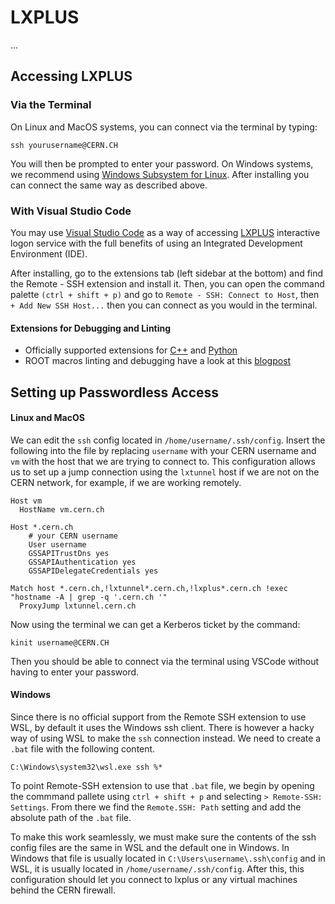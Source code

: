 # LXPLUS
...

## Accessing LXPLUS

### Via the Terminal
On Linux and MacOS systems, you can connect via the terminal by typing:

```ssh yourusername@CERN.CH```

You will then be prompted to enter your password. On Windows systems, we recommend using [Windows Subsystem for Linux](https://learn.microsoft.com/en-us/windows/wsl/install). After installing you can connect the same way as described above.


### With Visual Studio Code

You may use [Visual Studio Code](https://code.visualstudio.com/) as a way of accessing [LXPLUS](https://lxplusdoc.web.cern.ch/) interactive logon service with the full benefits of using an Integrated Development Environment (IDE). 

After installing, go to the extensions tab (left sidebar at the bottom) and find the Remote - SSH extension and install it. Then, you can open the command palette `(ctrl + shift + p)` and go to `Remote - SSH: Connect to Host`, then `+ Add New SSH Host...` then you can connect as you would in the terminal.

#### Extensions for Debugging and Linting
 - Officially supported extensions for [C++](https://code.visualstudio.com/docs/languages/cpp) and [Python](https://code.visualstudio.com/docs/languages/python) 
 - ROOT macros linting and debugging have a look at this [blogpost](https://root.cern/blog/root-on-vscode/)

## Setting up Passwordless Access

#### Linux and MacOS
We can edit the `ssh` config located in `/home/username/.ssh/config`. Insert the following into the file by replacing `username` with your CERN username and `vm` with the host that we are trying to connect to. This configuration allows us to set up a jump connection using the `lxtunnel` host if we are not on the CERN network, for example, if we are working remotely.

```
Host vm
  HostName vm.cern.ch

Host *.cern.ch
    # your CERN username
    User username
    GSSAPITrustDns yes
    GSSAPIAuthentication yes
    GSSAPIDelegateCredentials yes

Match host *.cern.ch,!lxtunnel*.cern.ch,!lxplus*.cern.ch !exec "hostname -A | grep -q '.cern.ch '"
  ProxyJump lxtunnel.cern.ch 
```

Now using the terminal we can get a Kerberos ticket by the command: 

```
kinit username@CERN.CH
```

Then you should be able to connect via the terminal using VSCode without having to enter your password.

#### Windows
Since there is no official support from the Remote SSH extension to use WSL, by default it uses the Windows ssh client. There is however a hacky way of using WSL to make the `ssh` connection instead. We need to create a `.bat` file with the following content. 

```
C:\Windows\system32\wsl.exe ssh %*
```

To point Remote-SSH extension to use that `.bat` file, we begin by opening the commmand pallete using `ctrl + shift + p` and selecting `> Remote-SSH: Settings`. From there we find the `Remote.SSH: Path` setting and add the absolute path of the `.bat` file. 

To make this work seamlessly, we must make sure the contents of the ssh config files are the same in WSL and the default one in Windows. In Windows that file is usually located in `C:\Users\username\.ssh\config` and in WSL, it is usually located in `/home/username/.ssh/config`. After this, this configuration should let you connect to lxplus or any virtual machines behind the CERN firewall.


